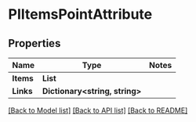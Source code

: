 # PIItemsPointAttribute

## Properties
Name | Type | Notes
------------ | ------------- | -------------
**Items** | **List<PIPointAttribute>**
**Links** | **Dictionary<string, string>**

[[Back to Model list]](../../README.md#documentation-for-models) [[Back to API list]](../../README.md#documentation-for-api-endpoints) [[Back to README]](../../README.md)
